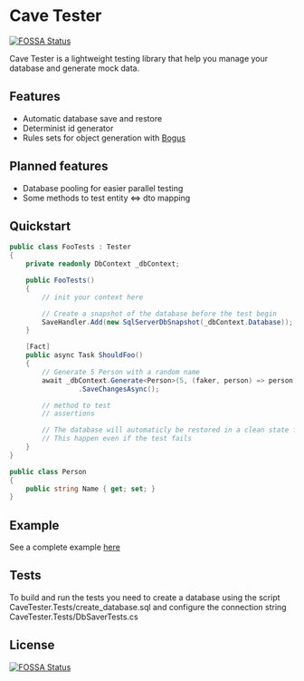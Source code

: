 # Cave Tester
[![FOSSA Status](https://app.fossa.io/api/projects/git%2Bgithub.com%2Fasagues%2FCaveTester.svg?type=shield)](https://app.fossa.io/projects/git%2Bgithub.com%2Fasagues%2FCaveTester?ref=badge_shield)


Cave Tester is a lightweight testing library that help you manage your database and generate mock data.

## Features

* Automatic database save and restore
* Determinist id generator
* Rules sets for object generation with [Bogus](https://github.com/bchavez/Bogus)

## Planned features

* Database pooling for easier parallel testing
* Some methods to test entity <=> dto mapping

## Quickstart

```C#
public class FooTests : Tester
{
	private readonly DbContext _dbContext;

	public FooTests()
	{
		// init your context here

		// Create a snapshot of the database before the test begin
		SaveHandler.Add(new SqlServerDbSnapshot(_dbContext.Database));
	}

	[Fact]
	public async Task ShouldFoo()
	{
		// Generate 5 Person with a random name
		await _dbContext.Generate<Person>(5, (faker, person) => person.Name = faker.Lorem.Word())
				 .SaveChangesAsync();

		// method to test
		// assertions

		// The database will automaticly be restored in a clean state from the snapeshot, wich will then be deleted
		// This happen even if the test fails
	}
}

public class Person
{
	public string Name { get; set; }
}
```

## Example

See a complete example [here](https://github.com/asagues/CaveTester/tree/master/CaveTester.Example)

## Tests

To build and run the tests you need to create a database using the script CaveTester.Tests/create_database.sql and configure the connection string CaveTester.Tests/DbSaverTests.cs

## License
[![FOSSA Status](https://app.fossa.io/api/projects/git%2Bgithub.com%2Fasagues%2FCaveTester.svg?type=large)](https://app.fossa.io/projects/git%2Bgithub.com%2Fasagues%2FCaveTester?ref=badge_large)